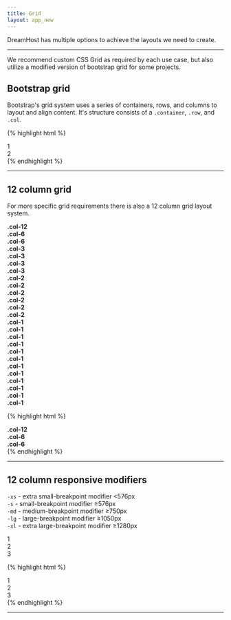 ```yaml
---
title: Grid
layout: app_new
---
```


<p class="t-4">DreamHost has multiple options to achieve the layouts we need to create.</p>

<hr />
We recommend custom CSS Grid as required by each use case, but also utilize a modified version of bootstrap grid for some projects.
<h2>Bootstrap grid</h2>

Bootstrap's grid system uses a series of containers, rows, and columns to layout and align content. It's structure consists of a <code>.container</code>, <code>.row</code>, and <code>.col</code>.

{% highlight html %}
<div class="container">
	<div class="row">1</div>
	<div class="col">2</div>
</div><!--Grid-->
{% endhighlight %}

<hr>

<h2>12 column grid</h2>

For more specific grid requirements there is also a 12 column grid layout system.

<div class="container">
	<div class="row">
		<div class="col-12 m-bottom-2 bg-c-g200 t-center p-2 u-border-radius"><strong>.col-12</strong></div>
		<div class="col-6 m-bottom-2 bg-c-g200 t-center p-2"><strong>.col-6</strong></div>
		<div class="col-6 m-bottom-2 bg-c-g200 t-center p-2"><strong>.col-6</strong></div>
		<div class="col-3 m-bottom-2 bg-c-g200 t-center p-2"><strong>.col-3</strong></div>
		<div class="col-3 m-bottom-2 bg-c-g200 t-center p-2"><strong>.col-3</strong></div>
		<div class="col-3 m-bottom-2 bg-c-g200 t-center p-2"><strong>.col-3</strong></div>
		<div class="col-3 m-bottom-2 bg-c-g200 t-center p-2"><strong>.col-3</strong></div>
		<div class="col-2 m-bottom-2 bg-c-g200 t-center p-2"><strong>.col-2</strong></div>
		<div class="col-2 m-bottom-2 bg-c-g200 t-center p-2"><strong>.col-2</strong></div>
		<div class="col-2 m-bottom-2 bg-c-g200 t-center p-2"><strong>.col-2</strong></div>
		<div class="col-2 m-bottom-2 bg-c-g200 t-center p-2"><strong>.col-2</strong></div>
		<div class="col-2 m-bottom-2 bg-c-g200 t-center p-2"><strong>.col-2</strong></div>
		<div class="col-2 m-bottom-2 bg-c-g200 t-center p-2"><strong>.col-2</strong></div>
		<div class="col-1 m-bottom-2 bg-c-g200 t-center p-2"><strong>.col-1</strong></div>
		<div class="col-1 m-bottom-2 bg-c-g200 t-center p-2"><strong>.col-1</strong></div>
		<div class="col-1 m-bottom-2 bg-c-g200 t-center p-2"><strong>.col-1</strong></div>
		<div class="col-1 m-bottom-2 bg-c-g200 t-center p-2"><strong>.col-1</strong></div>
		<div class="col-1 m-bottom-2 bg-c-g200 t-center p-2"><strong>.col-1</strong></div>
		<div class="col-1 m-bottom-2 bg-c-g200 t-center p-2"><strong>.col-1</strong></div>
		<div class="col-1 m-bottom-2 bg-c-g200 t-center p-2"><strong>.col-1</strong></div>
		<div class="col-1 m-bottom-2 bg-c-g200 t-center p-2"><strong>.col-1</strong></div>
		<div class="col-1 m-bottom-2 bg-c-g200 t-center p-2"><strong>.col-1</strong></div>
		<div class="col-1 m-bottom-2 bg-c-g200 t-center p-2"><strong>.col-1</strong></div>
		<div class="col-1 m-bottom-2 bg-c-g200 t-center p-2"><strong>.col-1</strong></div>
		<div class="col-1 m-bottom-2 bg-c-g200 t-center p-2"><strong>.col-1</strong></div>
	</div>
</div><!--Grid-->

{% highlight html %}
<div class="container">
	<div class="row">
		<div class="col-12 m-bottom-2 bg-c-g200 t-center p-2"><strong>.col-12</strong></div>
		<div class="col-6 m-bottom-2 bg-c-g200 t-center p-2"><strong>.col-6</strong></div>
		<div class="col-6 m-bottom-2 bg-c-g200 t-center p-2"><strong>.col-6</strong></div>
	</div>
</div><!--Grid-->
{% endhighlight %}

<hr>

<h2>12 column responsive modifiers</h2>

<code>-xs</code> - extra small-breakpoint modifier <576px <br>
<code>-s</code> - small-breakpoint modifier ≥576px <br>
<code>-md</code> - medium-breakpoint modifier ≥750px <br>
<code>-lg</code> - large-breakpoint modifier ≥1050px<br>
<code>-xl</code> - extra large-breakpoint modifier ≥1280px

<div class="container">
	<div class="row">
		<div class="col-md-12 col-lg-4 m-bottom-2 t-center p-2 bg-c-g200 ">1</div>
		<div class="col-md-12 col-lg-4 m-bottom-2 t-center p-2 bg-c-g200 ">2</div>
		<div class="col-md-12 col-lg-4 m-bottom-2 t-center p-2 bg-c-g200 ">3</div>
	</div>
</div>

{% highlight html %}
<div class="container">
	<div class="row">
		<div class="col-md-12 col-lg-4">1</div>
		<div class="col-md-12 col-lg-4">2</div>
		<div class="col-md-12 col-lg-4">3</div>
	</div>
</div><!--Grid-->
{% endhighlight %}

<hr />

